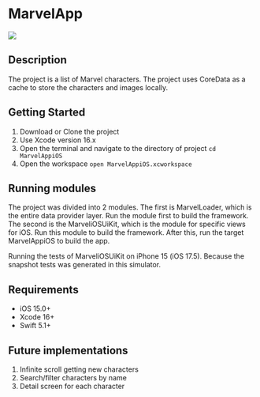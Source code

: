 # MarvelApp

![](https://app.travis-ci.com/felipedemetrius/MarvelApp.svg?token=6DqTMxdUwufFsJqvY4hb&branch=main)

## Description

The project is a list of Marvel characters. The project uses CoreData as a cache to store the characters and images locally. 

## Getting Started

1. Download or Clone the project
1. Use Xcode version 16.x
1. Open the terminal and navigate to the directory of project ```cd MarvelAppiOS```
1. Open the workspace ```open MarvelAppiOS.xcworkspace```

## Running modules

The project was divided into 2 modules. The first is MarvelLoader, which is the entire data provider layer. Run the module first to build the framework. The second is the MarveliOSUiKit, which is the module for specific views for iOS. Run this module to build the framework. After this, run the target MarvelAppiOS to build the app.

Running the tests of MarveliOSUiKit on iPhone 15 (iOS 17.5). Because the snapshot tests was generated in this simulator.

## Requirements

- iOS 15.0+ 
- Xcode 16+
- Swift 5.1+

## Future implementations

1. Infinite scroll getting new characters
1. Search/filter characters by name
1. Detail screen for each character
